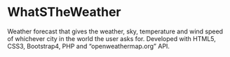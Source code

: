 # WhatSTheWeather
Weather forecast that gives the weather, sky, temperature and wind speed of whichever city in the world the user asks for. Developed with HTML5, CSS3, Bootstrap4, PHP and “openweathermap.org” API.
